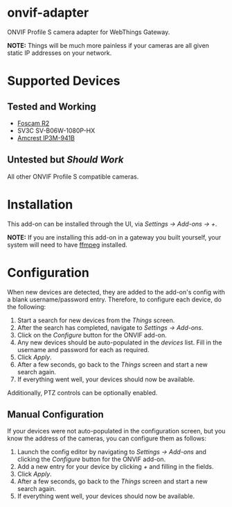 # onvif-adapter

ONVIF Profile S camera adapter for WebThings Gateway.

**NOTE:** Things will be much more painless if your cameras are all given static IP addresses on your network.

# Supported Devices

## Tested and Working

* [Foscam R2](https://www.foscam.com/R2.html)
* SV3C SV-B06W-1080P-HX
* [Amcrest IP3M-941B](https://amcrest.ca/amcrest-ultrahd-2k-3mp-2304tvl-wifi-video-monitoring-security-ip-camera-with-pan-tilt-dual-band-5ghz-2-4ghz-two-way-audio-3-megapixel-2304x1296-at-20fps-wide-90-viewing-angle-and-night-vision-ip3m-941b-black.html)

## Untested but _Should Work_

All other ONVIF Profile S compatible cameras.

# Installation

This add-on can be installed through the UI, via _Settings -> Add-ons -> +_.

**NOTE:** If you are installing this add-on in a gateway you built yourself, your system will need to have [ffmpeg](https://www.ffmpeg.org/) installed.

# Configuration

When new devices are detected, they are added to the add-on's config with a blank username/password entry. Therefore, to configure each device, do the following:

1. Start a search for new devices from the _Things_ screen.
2. After the search has completed, navigate to _Settings -> Add-ons_.
3. Click on the _Configure_ button for the ONVIF add-on.
4. Any new devices should be auto-populated in the _devices_ list. Fill in the username and password for each as required.
5. Click _Apply_.
6. After a few seconds, go back to the _Things_ screen and start a new search again.
7. If everything went well, your devices should now be available.

Additionally, PTZ controls can be optionally enabled.

## Manual Configuration

If your devices were not auto-populated in the configuration screen, but you know the address of the cameras, you can configure them as follows:

1. Launch the config editor by navigating to _Settings -> Add-ons_ and clicking the _Configure_ button for the ONVIF add-on.
2. Add a new entry for your device by clicking _+_ and filling in the fields.
3. Click _Apply_.
4. After a few seconds, go back to the _Things_ screen and start a new search again.
5. If everything went well, your devices should now be available.
